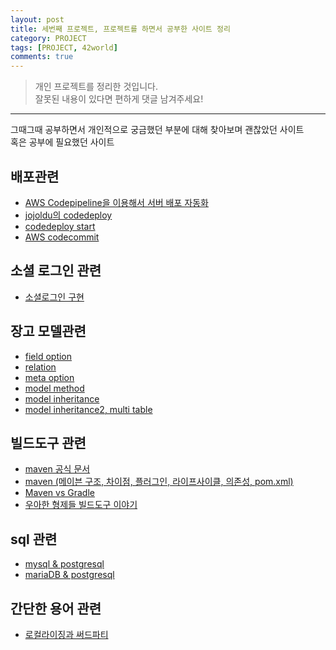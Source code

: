 ```yaml
---
layout: post
title: 세번째 프로젝트, 프로젝트를 하면서 공부한 사이트 정리
category: PROJECT
tags: [PROJECT, 42world]
comments: true
---
```


> 개인 프로젝트를 정리한 것입니다.     
잘못된 내용이 있다면 편하게 댓글 남겨주세요!    

<hr>

그때그때 공부하면서 개인적으로 궁금했던 부분에 대해 찾아보며 괜찮았던 사이트 <br>
혹은 공부에 필요했던 사이트

## 배포관련

- [AWS Codepipeline을 이용해서 서버 배포 자동화](https://yunhookim.tistory.com/23)
- [jojoldu의 codedeploy](https://jojoldu.tistory.com/281)
- [codedeploy start](https://sarc.io/index.php/aws/1049-codedeploy-start)
- [AWS codecommit](http://labs.brandi.co.kr/2019/04/08/yangjh.html)

## 소셜 로그인 관련

- [소셜로그인 구현](https://ssungkang.tistory.com/entry/Django-13-%EC%86%8C%EC%85%9C-%EB%A1%9C%EA%B7%B8%EC%9D%B8-%EA%B5%AC%ED%98%84-kakaogoogle-fackbook-%EB%93%B1)

## 장고 모델관련

- [field option](https://zehye.github.io/django/2018/06/20/14django_document_model/)
- [relation](https://zehye.github.io/django/2018/06/22/11django_document_model_relation/)
- [meta option](https://zehye.github.io/django/2018/07/01/11django_document_model_meta_option/)
- [model method](https://zehye.github.io/django/2018/07/01/12django_document_model_attribute/)
- [model inheritance](https://zehye.github.io/django/2018/07/02/11django_document_model_inheritance/)
- [model inheritance2, multi table](https://zehye.github.io/django/2018/07/04/12django_document_model_inheritance_multitable/)

## 빌드도구 관련

- [maven 공식 문서](http://maven.apache.org/)
- [maven (메이븐 구조, 차이점, 플러그인, 라이프사이클, 의존성, pom.xml)](https://sjh836.tistory.com/131)
- [Maven vs Gradle](https://bkim.tistory.com/13)
- [우아한 형제들 빌드도구 이야기](http://woowabros.github.io/tools/2019/04/30/gradle-kotlin-dsl.html)

## sql 관련

- [mysql & postgresql](https://neo-orcl.tistory.com/131)
- [mariaDB & postgresql](https://hamait.tistory.com/596)

## 간단한 용어 관련

- [로컬라이징과 써드파티](https://zeddios.tistory.com/106)

